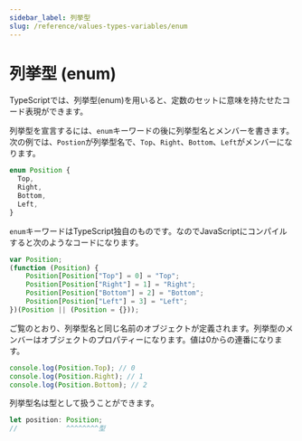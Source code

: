 ```yaml
---
sidebar_label: 列挙型
slug: /reference/values-types-variables/enum
---
```


# 列挙型 (enum)

TypeScriptでは、列挙型(enum)を用いると、定数のセットに意味を持たせたコード表現ができます。

列挙型を宣言するには、`enum`キーワードの後に列挙型名とメンバーを書きます。次の例では、`Postion`が列挙型名で、`Top`、`Right`、`Bottom`、`Left`がメンバーになります。

```ts
enum Position {
  Top,
  Right,
  Bottom,
  Left,
}
```

`enum`キーワードはTypeScript独自のものです。なのでJavaScriptにコンパイルすると次のようなコードになります。

<!--prettier-ignore-->
```ts
var Position;
(function (Position) {
    Position[Position["Top"] = 0] = "Top";
    Position[Position["Right"] = 1] = "Right";
    Position[Position["Bottom"] = 2] = "Bottom";
    Position[Position["Left"] = 3] = "Left";
})(Position || (Position = {}));
```

ご覧のとおり、列挙型名と同じ名前のオブジェクトが定義されます。列挙型のメンバーはオブジェクトのプロパティーになります。値は0からの連番になります。

```ts
console.log(Position.Top); // 0
console.log(Position.Right); // 1
console.log(Position.Bottom); // 2
```

列挙型名は型として扱うことができます。

```ts
let position: Position;
//            ^^^^^^^^型
```
